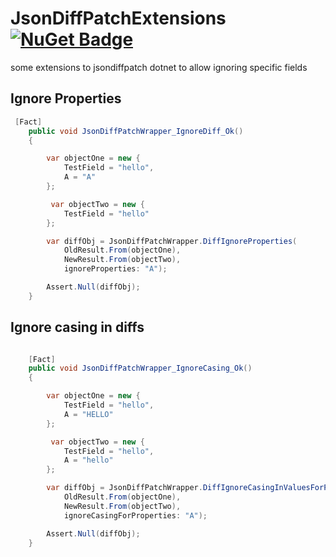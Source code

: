 # JsonDiffPatchExtensions [![NuGet Badge](https://buildstats.info/nuget/JsonDiffPatchExtensions)](https://www.nuget.org/packages/JsonDiffPatchExtensions)
some extensions to jsondiffpatch dotnet to allow ignoring specific fields


## Ignore Properties

```csharp
 [Fact]
    public void JsonDiffPatchWrapper_IgnoreDiff_Ok()
    {

        var objectOne = new { 
            TestField = "hello",
            A = "A"
        };

         var objectTwo = new { 
            TestField = "hello"
        };

        var diffObj = JsonDiffPatchWrapper.DiffIgnoreProperties(
            OldResult.From(objectOne), 
            NewResult.From(objectTwo),
            ignoreProperties: "A");

        Assert.Null(diffObj);
    }

```

## Ignore casing in diffs

```csharp

    [Fact]
    public void JsonDiffPatchWrapper_IgnoreCasing_Ok()
    {

        var objectOne = new { 
            TestField = "hello",
            A = "HELLO"
        };

         var objectTwo = new { 
            TestField = "hello",
            A = "hello"
        };

        var diffObj = JsonDiffPatchWrapper.DiffIgnoreCasingInValuesForProperties(
            OldResult.From(objectOne), 
            NewResult.From(objectTwo),
            ignoreCasingForProperties: "A");

        Assert.Null(diffObj);
    }
